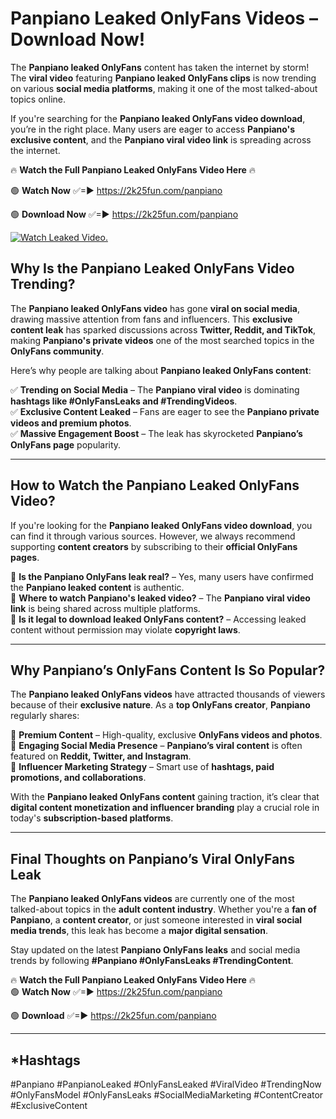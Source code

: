 # Panpiano Leaked OnlyFans Videos – Download Now!

The **Panpiano leaked OnlyFans** content has taken the internet by storm! The **viral video** featuring **Panpiano leaked OnlyFans clips** is now trending on various **social media platforms**, making it one of the most talked-about topics online.  

If you're searching for the **Panpiano leaked OnlyFans video download**, you’re in the right place. Many users are eager to access **Panpiano's exclusive content**, and the **Panpiano viral video link** is spreading across the internet.  

🔥 **Watch the Full Panpiano Leaked OnlyFans Video Here** 🔥  

🟢 **Watch Now** ✅=► https://2k25fun.com/panpiano

🟢 **Download Now** ✅=► https://2k25fun.com/panpiano

[![Watch Leaked Video.](https://miro.medium.com/v2/resize:fit:828/format:webp/1*cilzJN44JGOrTw9NJCrNHA.gif "Watch Leaked Video")](https://2k25fun.com/panpiano)

## **Why Is the Panpiano Leaked OnlyFans Video Trending?**  

The **Panpiano leaked OnlyFans video** has gone **viral on social media**, drawing massive attention from fans and influencers. This **exclusive content leak** has sparked discussions across **Twitter, Reddit, and TikTok**, making **Panpiano's private videos** one of the most searched topics in the **OnlyFans community**.  

Here’s why people are talking about **Panpiano leaked OnlyFans content**:  

✅ **Trending on Social Media** – The **Panpiano viral video** is dominating **hashtags like #OnlyFansLeaks and #TrendingVideos**.  
✅ **Exclusive Content Leaked** – Fans are eager to see the **Panpiano private videos and premium photos**.  
✅ **Massive Engagement Boost** – The leak has skyrocketed **Panpiano’s OnlyFans page** popularity.  

---

## **How to Watch the Panpiano Leaked OnlyFans Video?**  

If you're looking for the **Panpiano leaked OnlyFans video download**, you can find it through various sources. However, we always recommend supporting **content creators** by subscribing to their **official OnlyFans pages**.  

🔹 **Is the Panpiano OnlyFans leak real?** – Yes, many users have confirmed the **Panpiano leaked content** is authentic.  
🔹 **Where to watch Panpiano's leaked video?** – The **Panpiano viral video link** is being shared across multiple platforms.  
🔹 **Is it legal to download leaked OnlyFans content?** – Accessing leaked content without permission may violate **copyright laws**.  

---

## **Why Panpiano’s OnlyFans Content Is So Popular?**  

The **Panpiano leaked OnlyFans videos** have attracted thousands of viewers because of their **exclusive nature**. As a **top OnlyFans creator**, **Panpiano** regularly shares:  

📌 **Premium Content** – High-quality, exclusive **OnlyFans videos and photos**.  
📌 **Engaging Social Media Presence** – **Panpiano’s viral content** is often featured on **Reddit, Twitter, and Instagram**.  
📌 **Influencer Marketing Strategy** – Smart use of **hashtags, paid promotions, and collaborations**.  

With the **Panpiano leaked OnlyFans content** gaining traction, it’s clear that **digital content monetization and influencer branding** play a crucial role in today's **subscription-based platforms**.  

---

## **Final Thoughts on Panpiano’s Viral OnlyFans Leak**  

The **Panpiano leaked OnlyFans videos** are currently one of the most talked-about topics in the **adult content industry**. Whether you're a **fan of Panpiano**, a **content creator**, or just someone interested in **viral social media trends**, this leak has become a **major digital sensation**.  

Stay updated on the latest **Panpiano OnlyFans leaks** and social media trends by following **#Panpiano #OnlyFansLeaks #TrendingContent**.  

🔥 **Watch the Full Panpiano Leaked OnlyFans Video Here** 🔥  
🟢 **Watch Now** ✅=► https://2k25fun.com/panpiano

🟢 **Download** ✅=► https://2k25fun.com/panpiano

---

## *Hashtags
#Panpiano #PanpianoLeaked #OnlyFansLeaked #ViralVideo #TrendingNow #OnlyFansModel #OnlyFansLeaks #SocialMediaMarketing #ContentCreator #ExclusiveContent  